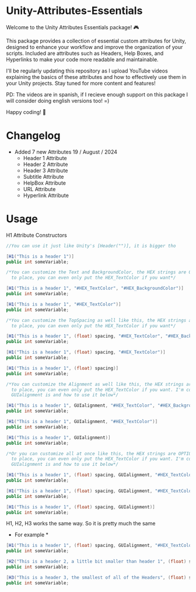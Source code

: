 # Unity-Attributes-Essentials
Welcome to the Unity Attributes Essentials package! 🎮

This package provides a collection of essential custom attributes for Unity, designed to enhance your workflow and improve the organization of your scripts. Included are attributes such as Headers, Help Boxes, and Hyperlinks to make your code more readable and maintainable.

I'll be regularly updating this repository as I upload YouTube videos explaining the basics of these attributes and how to effectively use them in your Unity projects. Stay tuned for more content and features!

PD: The videos are in spanish, if I recieve enough support on this package I will consider doing english versions too! =)

Happy coding! 🚀

# Changelog
- Added 7 new Attributes 19 / August / 2024
  * Header 1 Attribute
  * Header 2 Attribute
  * Header 3 Attribute
  * Subtitle Attribute
  * HelpBox Attribute
  * URL Attribute
  * Hyperlink Attribute

# Usage
H1 Attribute Constructors

```c#
//You can use it just like Unity's [Header("")], it is bigger tho

[H1("This is a header 1")]
public int someVariable;
```
```c#
/*You can customize the Text and BackgroundColor, the HEX strings are OPTIONAL
  to place, you can even only put the HEX_TextColor if you want*/

[H1("This is a header 1", "#HEX_TextColor", "#HEX_BackgroundColor")]
public int someVariable;

[H1("This is a header 1", "#HEX_TextColor")]
public int someVariable;
```
```c#
/*You can customize the TopSpacing as well like this, the HEX strings are OPTIONAL
  to place, you can even only put the HEX_TextColor if you want*/

[H1("This is a header 1", (float) spacing, "#HEX_TextColor", "#HEX_BackgroundColor")]
public int someVariable;

[H1("This is a header 1", (float) spacing, "#HEX_TextColor")]
public int someVariable;

[H1("This is a header 1", (float) spacing)]
public int someVariable;
```
```c#
/*You can customize the Alignment as well like this, the HEX strings are OPTIONAL
  to place, you can even only put the HEX_TextColor if you want. I'm covering what
  GUIalignment is and how to use it below*/

[H1("This is a header 1", GUIalignment, "#HEX_TextColor", "#HEX_BackgroundColor")]
public int someVariable;

[H1("This is a header 1", GUIalignment, "#HEX_TextColor")]
public int someVariable;

[H1("This is a header 1", GUIalignment)]
public int someVariable;
```
```c#
/*Or you can customize all at once like this, the HEX strings are OPTIONAL
  to place, you can even only put the HEX_TextColor if you want. I'm covering what
  GUIalignment is and how to use it below*/

[H1("This is a header 1", (float) spacing, GUIalignment, "#HEX_TextColor", "#HEX_BackgroundColor")]
public int someVariable;

[H1("This is a header 1", (float) spacing, GUIalignment, "#HEX_TextColor")]
public int someVariable;

[H1("This is a header 1", (float) spacing, GUIalignment)]
public int someVariable;
```

H1, H2, H3 works the same way. So it is pretty much the same

* For example *

```c#
[H1("This is a header 1", (float) spacing, GUIalignment, "#HEX_TextColor", "#HEX_BackgroundColor")]
public int someVariable;

[H2("This is a header 2, a little bit smaller than header 1", (float) spacing, GUIalignment, "#HEX_TextColor")]
public int someVariable;

[H3("This is a header 3, the smallest of all of the Headers", (float) spacing, GUIalignment)]
public int someVariable;
```
